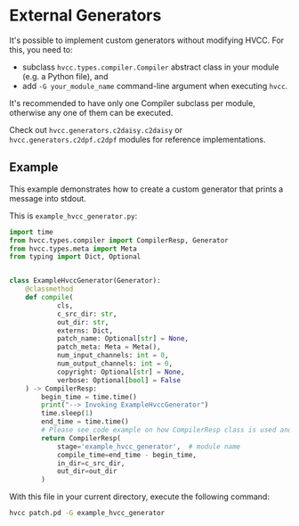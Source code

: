 # External Generators

It's possible to implement custom generators without modifying HVCC. For this, you need to:

* subclass `hvcc.types.compiler.Compiler` abstract class in your module (e.g. a Python file), and
* add `-G your_module_name` command-line argument when executing `hvcc`.

It's recommended to have only one Compiler subclass per module, otherwise any one of them can be executed.

Check out `hvcc.generators.c2daisy.c2daisy` or `hvcc.generators.c2dpf.c2dpf` modules for reference implementations.

## Example

This example demonstrates how to create a custom generator that prints a message into stdout.

This is `example_hvcc_generator.py`:

```python
import time
from hvcc.types.compiler import CompilerResp, Generator
from hvcc.types.meta import Meta
from typing import Dict, Optional


class ExampleHvccGenerator(Generator):
    @classmethod
    def compile(
            cls,
            c_src_dir: str,
            out_dir: str,
            externs: Dict,
            patch_name: Optional[str] = None,
            patch_meta: Meta = Meta(),
            num_input_channels: int = 0,
            num_output_channels: int = 0,
            copyright: Optional[str] = None,
            verbose: Optional[bool] = False
    ) -> CompilerResp:
        begin_time = time.time()
        print("--> Invoking ExampleHvccGenerator")
        time.sleep(1)
        end_time = time.time()
        # Please see code example on how CompilerResp class is used and adapt to your case.
        return CompilerResp(
            stage='example_hvcc_generator',  # module name
            compile_time=end_time - begin_time,
            in_dir=c_src_dir,
            out_dir=out_dir
        )
```

With this file in your current directory, execute the following command:

```bash
hvcc patch.pd -G example_hvcc_generator
```